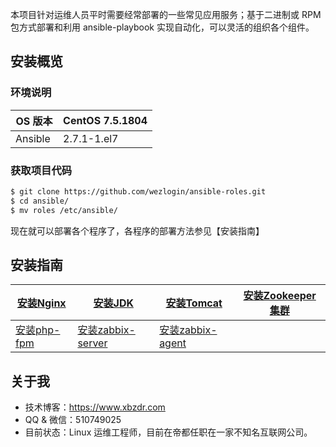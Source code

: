 本项目针对运维人员平时需要经常部署的一些常见应用服务；基于二进制或 RPM 包方式部署和利用 ansible-playbook 实现自动化，可以灵活的组织各个组件。

## 安装概览

### 环境说明

| OS 版本 | CentOS 7.5.1804 |
| --- | --- |
| Ansible  | 2.7.1-1.el7 |

### 获取项目代码

```bash
$ git clone https://github.com/wezlogin/ansible-roles.git
$ cd ansible/
$ mv roles /etc/ansible/
```

现在就可以部署各个程序了，各程序的部署方法参见【安装指南】

## 安装指南

| [安装Nginx](https://github.com/wezlogin/ansible-roles/blob/master/docs/setup/01-install_nginx.md)  | [安装JDK](https://github.com/wezlogin/ansible-roles/blob/master/docs/setup/02-install_jdk.md) | [安装Tomcat](https://github.com/wezlogin/ansible-roles/blob/master/docs/setup/03-install_tomcat.md) | [安装Zookeeper 集群](https://github.com/wezlogin/ansible-roles/blob/master/docs/setup/04-install_zookeeper.md)|
| --- | --- | --- | --- |
|[安装php-fpm](https://github.com/wezlogin/ansible-roles/blob/master/docs/setup/05-install_php.md)|[安装zabbix-server](https://github.com/wezlogin/ansible-roles/blob/master/docs/setup/06-install_zabbix-server.md)|[安装zabbix-agent](https://github.com/wezlogin/ansible-roles/blob/master/docs/setup/07-install_zabbix-agent.md)|


## 关于我

* 技术博客：https://www.xbzdr.com
* QQ & 微信：510749025
* 目前状态：Linux 运维工程师，目前在帝都任职在一家不知名互联网公司。

